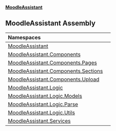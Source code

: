 #### [MoodleAssistant](index.md 'index')

## MoodleAssistant Assembly

| Namespaces | |
| :--- | :--- |
| [MoodleAssistant](MoodleAssistant.md 'MoodleAssistant') | |
| [MoodleAssistant.Components](MoodleAssistant.Components.md 'MoodleAssistant.Components') | |
| [MoodleAssistant.Components.Pages](MoodleAssistant.Components.Pages.md 'MoodleAssistant.Components.Pages') | |
| [MoodleAssistant.Components.Sections](MoodleAssistant.Components.Sections.md 'MoodleAssistant.Components.Sections') | |
| [MoodleAssistant.Components.Upload](MoodleAssistant.Components.Upload.md 'MoodleAssistant.Components.Upload') | |
| [MoodleAssistant.Logic](MoodleAssistant.Logic.md 'MoodleAssistant.Logic') | |
| [MoodleAssistant.Logic.Models](MoodleAssistant.Logic.Models.md 'MoodleAssistant.Logic.Models') | |
| [MoodleAssistant.Logic.Parse](MoodleAssistant.Logic.Parse.md 'MoodleAssistant.Logic.Parse') | |
| [MoodleAssistant.Logic.Utils](MoodleAssistant.Logic.Utils.md 'MoodleAssistant.Logic.Utils') | |
| [MoodleAssistant.Services](MoodleAssistant.Services.md 'MoodleAssistant.Services') | |
